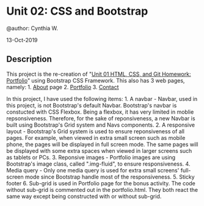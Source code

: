 Unit 02: CSS and Bootstrap
=================================

@author: Cynthia W.

13-Oct-2019

Description
--------------

This project is the re-creation of "[Unit 01 HTML, CSS, and Git Homework: Portfolio](https://github.com/cynwong/assignments/tree/master/assignment1)" using Bootstrap CSS Framework. This also has 3 web pages, namely: 
    1. [About](https://cynwong.github.io/assignments/assignment2/index.html) page
    2. [Portfolio](https://cynwong.github.io/assignments/assignment2/portfolio.html)
    3. [Contact](https://cynwong.github.io/assignments/assignment2/contact.html)

In this project, I have used the following items: 
    1. A navbar - Navbar, used in this project, is  not Bootstrap's default Navbar. Bootstrap's navbar is constucted with CSS Flexbox. Being a flexbox, it has very limited in moblie repsonsiveness. Therefore, for the sake of reponsiveness, a new Navbar is built using Bootstrap's Grid system and Navs components. 
    2. A responsive layout - Bootstrap's Grid system is used to ensure reponsiveness of all pages. For example, when viewed in extra small screen such as mobile phone, the pages will be displayed in full screen mode. The same pages will be displayed with some extra spaces when viewed in larger screens such as tablets or PCs. 
    3. Reponsive images - Portfolio images are using Bootstrap's image class, called ".img-fluid", to ensure responsiveness. 
    4. Media query - Only one media query is used for extra small screens' full-screen mode since Bootstrap handle most of the responsiveness. 
    5. Sticky footer
    6. Sub-grid is used in Portfolio page for the bonus activity. The code without sub-grid is commented out in the portfolio.html. They both react the same way except being constructed with or without sub-grid. 
